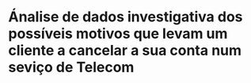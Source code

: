 # Ánalise de dados investigativa dos possíveis motivos que levam um cliente a cancelar a sua conta num seviço de Telecom
